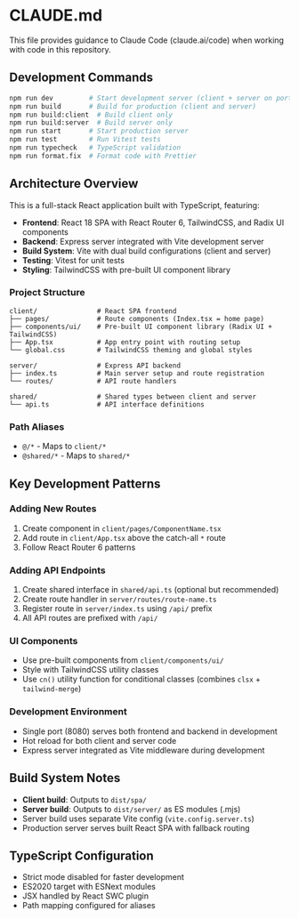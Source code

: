 # CLAUDE.md

This file provides guidance to Claude Code (claude.ai/code) when working with code in this repository.

## Development Commands

```bash
npm run dev         # Start development server (client + server on port 8080)
npm run build       # Build for production (client and server)
npm run build:client  # Build client only
npm run build:server  # Build server only
npm run start       # Start production server
npm run test        # Run Vitest tests
npm run typecheck   # TypeScript validation
npm run format.fix  # Format code with Prettier
```

## Architecture Overview

This is a full-stack React application built with TypeScript, featuring:

- **Frontend**: React 18 SPA with React Router 6, TailwindCSS, and Radix UI components
- **Backend**: Express server integrated with Vite development server
- **Build System**: Vite with dual build configurations (client and server)
- **Testing**: Vitest for unit tests
- **Styling**: TailwindCSS with pre-built UI component library

### Project Structure

```
client/               # React SPA frontend
├── pages/            # Route components (Index.tsx = home page)
├── components/ui/    # Pre-built UI component library (Radix UI + TailwindCSS)
├── App.tsx           # App entry point with routing setup
└── global.css        # TailwindCSS theming and global styles

server/               # Express API backend
├── index.ts          # Main server setup and route registration
└── routes/           # API route handlers

shared/               # Shared types between client and server
└── api.ts            # API interface definitions
```

### Path Aliases

- `@/*` - Maps to `client/*`
- `@shared/*` - Maps to `shared/*`

## Key Development Patterns

### Adding New Routes
1. Create component in `client/pages/ComponentName.tsx`
2. Add route in `client/App.tsx` above the catch-all `*` route
3. Follow React Router 6 patterns

### Adding API Endpoints
1. Create shared interface in `shared/api.ts` (optional but recommended)
2. Create route handler in `server/routes/route-name.ts`
3. Register route in `server/index.ts` using `/api/` prefix
4. All API routes are prefixed with `/api/`

### UI Components
- Use pre-built components from `client/components/ui/`
- Style with TailwindCSS utility classes
- Use `cn()` utility function for conditional classes (combines `clsx` + `tailwind-merge`)

### Development Environment
- Single port (8080) serves both frontend and backend in development
- Hot reload for both client and server code
- Express server integrated as Vite middleware during development

## Build System Notes

- **Client build**: Outputs to `dist/spa/`
- **Server build**: Outputs to `dist/server/` as ES modules (.mjs)
- Server build uses separate Vite config (`vite.config.server.ts`)
- Production server serves built React SPA with fallback routing

## TypeScript Configuration

- Strict mode disabled for faster development
- ES2020 target with ESNext modules
- JSX handled by React SWC plugin
- Path mapping configured for aliases